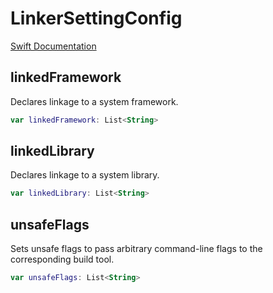 # LinkerSettingConfig

[Swift Documentation](https://developer.apple.com/documentation/packagedescription/linkersetting)

## linkedFramework

Declares linkage to a system framework.

```kotlin
var linkedFramework: List<String>
```

## linkedLibrary

Declares linkage to a system library.

```kotlin
var linkedLibrary: List<String>
```

## unsafeFlags

Sets unsafe flags to pass arbitrary command-line flags to the corresponding build tool.

```kotlin
var unsafeFlags: List<String>
```
